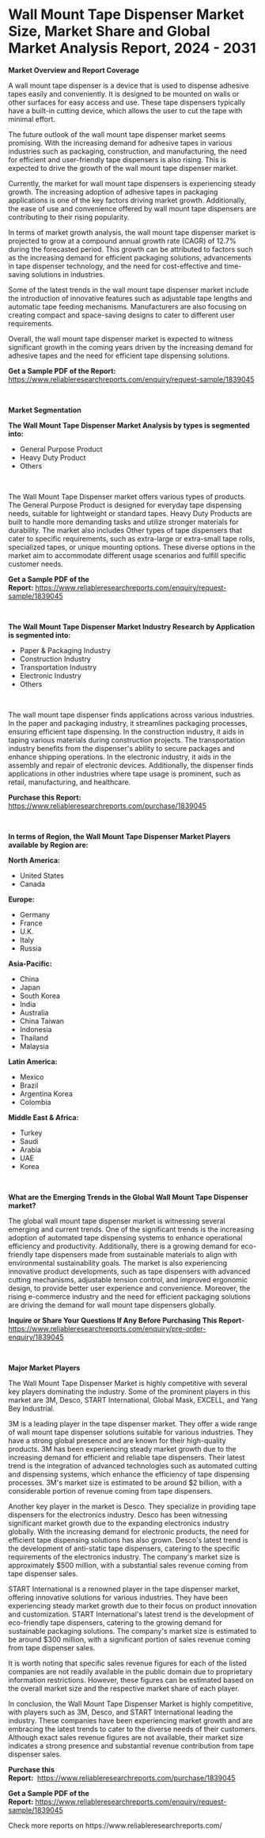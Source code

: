 <p><h1>Wall Mount Tape Dispenser Market Size, Market Share and Global Market Analysis Report, 2024 - 2031</h1></p><p><strong>Market Overview and Report Coverage</strong></p>
<p><p>A wall mount tape dispenser is a device that is used to dispense adhesive tapes easily and conveniently. It is designed to be mounted on walls or other surfaces for easy access and use. These tape dispensers typically have a built-in cutting device, which allows the user to cut the tape with minimal effort.</p><p>The future outlook of the wall mount tape dispenser market seems promising. With the increasing demand for adhesive tapes in various industries such as packaging, construction, and manufacturing, the need for efficient and user-friendly tape dispensers is also rising. This is expected to drive the growth of the wall mount tape dispenser market.</p><p>Currently, the market for wall mount tape dispensers is experiencing steady growth. The increasing adoption of adhesive tapes in packaging applications is one of the key factors driving market growth. Additionally, the ease of use and convenience offered by wall mount tape dispensers are contributing to their rising popularity.</p><p>In terms of market growth analysis, the wall mount tape dispenser market is projected to grow at a compound annual growth rate (CAGR) of 12.7% during the forecasted period. This growth can be attributed to factors such as the increasing demand for efficient packaging solutions, advancements in tape dispenser technology, and the need for cost-effective and time-saving solutions in industries.</p><p>Some of the latest trends in the wall mount tape dispenser market include the introduction of innovative features such as adjustable tape lengths and automatic tape feeding mechanisms. Manufacturers are also focusing on creating compact and space-saving designs to cater to different user requirements.</p><p>Overall, the wall mount tape dispenser market is expected to witness significant growth in the coming years driven by the increasing demand for adhesive tapes and the need for efficient tape dispensing solutions.</p></p>
<p><strong>Get a Sample PDF of the Report:</strong> <a href="https://www.reliableresearchreports.com/enquiry/request-sample/1839045">https://www.reliableresearchreports.com/enquiry/request-sample/1839045</a></p>
<p>&nbsp;</p>
<p><strong>Market Segmentation</strong></p>
<p><strong>The Wall Mount Tape Dispenser Market Analysis by types is segmented into:</strong></p>
<p><ul><li>General Purpose Product</li><li>Heavy Duty Product</li><li>Others</li></ul></p>
<p>&nbsp;</p>
<p><p>The Wall Mount Tape Dispenser market offers various types of products. The General Purpose Product is designed for everyday tape dispensing needs, suitable for lightweight or standard tapes. Heavy Duty Products are built to handle more demanding tasks and utilize stronger materials for durability. The market also includes Other types of tape dispensers that cater to specific requirements, such as extra-large or extra-small tape rolls, specialized tapes, or unique mounting options. These diverse options in the market aim to accommodate different usage scenarios and fulfill specific customer needs.</p></p>
<p><strong>Get a Sample PDF of the Report:</strong>&nbsp;<a href="https://www.reliableresearchreports.com/enquiry/request-sample/1839045">https://www.reliableresearchreports.com/enquiry/request-sample/1839045</a></p>
<p>&nbsp;</p>
<p><strong>The Wall Mount Tape Dispenser Market Industry Research by Application is segmented into:</strong></p>
<p><ul><li>Paper & Packaging Industry</li><li>Construction Industry</li><li>Transportation Industry</li><li>Electronic Industry</li><li>Others</li></ul></p>
<p>&nbsp;</p>
<p><p>The wall mount tape dispenser finds applications across various industries. In the paper and packaging industry, it streamlines packaging processes, ensuring efficient tape dispensing. In the construction industry, it aids in taping various materials during construction projects. The transportation industry benefits from the dispenser's ability to secure packages and enhance shipping operations. In the electronic industry, it aids in the assembly and repair of electronic devices. Additionally, the dispenser finds applications in other industries where tape usage is prominent, such as retail, manufacturing, and healthcare.</p></p>
<p><strong>Purchase this Report:</strong>&nbsp; <a href="https://www.reliableresearchreports.com/purchase/1839045">https://www.reliableresearchreports.com/purchase/1839045</a></p>
<p>&nbsp;</p>
<p><strong>In terms of Region, the Wall Mount Tape Dispenser Market Players available by Region are:</strong></p>
<p>
    <p> <strong> North America: </strong>
        <ul>
            <li>United States</li>
            <li>Canada</li>
        </ul>
        </p> 
    <p> <strong> Europe: </strong>
        <ul>
            <li>Germany</li>
            <li>France</li>
            <li>U.K.</li>
            <li>Italy</li>
            <li>Russia</li>
        </ul>
        </p> 
    <p> <strong> Asia-Pacific: </strong>
        <ul>
            <li>China</li>
            <li>Japan</li>
            <li>South Korea</li>
            <li>India</li>
            <li>Australia</li>
            <li>China Taiwan</li>
            <li>Indonesia</li>
            <li>Thailand</li>
            <li>Malaysia</li>
        </ul>
        </p> 
    <p> <strong> Latin America: </strong>
        <ul>
            <li>Mexico</li>
            <li>Brazil</li>
            <li>Argentina Korea</li>
            <li>Colombia</li>
        </ul>
        </p> 
    <p> <strong> Middle East & Africa: </strong>
        <ul>
            <li>Turkey</li>
            <li>Saudi</li>
            <li>Arabia</li>
            <li>UAE</li>
            <li>Korea</li>
        </ul>
    </p>
    </p>
<p>&nbsp;</p>
<p><strong>What are the Emerging Trends in the Global Wall Mount Tape Dispenser market?</strong></p>
<p><p>The global wall mount tape dispenser market is witnessing several emerging and current trends. One of the significant trends is the increasing adoption of automated tape dispensing systems to enhance operational efficiency and productivity. Additionally, there is a growing demand for eco-friendly tape dispensers made from sustainable materials to align with environmental sustainability goals. The market is also experiencing innovative product developments, such as tape dispensers with advanced cutting mechanisms, adjustable tension control, and improved ergonomic design, to provide better user experience and convenience. Moreover, the rising e-commerce industry and the need for efficient packaging solutions are driving the demand for wall mount tape dispensers globally.</p></p>
<p><strong>Inquire or Share Your Questions If Any Before Purchasing This Report</strong>- <a href="https://www.reliableresearchreports.com/enquiry/pre-order-enquiry/1839045">https://www.reliableresearchreports.com/enquiry/pre-order-enquiry/1839045</a></p>
<p>&nbsp;</p>
<p><strong>Major Market Players</strong></p>
<p><p>The Wall Mount Tape Dispenser Market is highly competitive with several key players dominating the industry. Some of the prominent players in this market are 3M, Desco, START International, Global Mask, EXCELL, and Yang Bey Industrial.</p><p>3M is a leading player in the tape dispenser market. They offer a wide range of wall mount tape dispenser solutions suitable for various industries. They have a strong global presence and are known for their high-quality products. 3M has been experiencing steady market growth due to the increasing demand for efficient and reliable tape dispensers. Their latest trend is the integration of advanced technologies such as automated cutting and dispensing systems, which enhance the efficiency of tape dispensing processes. 3M's market size is estimated to be around $2 billion, with a considerable portion of revenue coming from tape dispensers.</p><p>Another key player in the market is Desco. They specialize in providing tape dispensers for the electronics industry. Desco has been witnessing significant market growth due to the expanding electronics industry globally. With the increasing demand for electronic products, the need for efficient tape dispensing solutions has also grown. Desco's latest trend is the development of anti-static tape dispensers, catering to the specific requirements of the electronics industry. The company's market size is approximately $500 million, with a substantial sales revenue coming from tape dispenser sales.</p><p>START International is a renowned player in the tape dispenser market, offering innovative solutions for various industries. They have been experiencing steady market growth due to their focus on product innovation and customization. START International's latest trend is the development of eco-friendly tape dispensers, catering to the growing demand for sustainable packaging solutions. The company's market size is estimated to be around $300 million, with a significant portion of sales revenue coming from tape dispenser sales.</p><p>It is worth noting that specific sales revenue figures for each of the listed companies are not readily available in the public domain due to proprietary information restrictions. However, these figures can be estimated based on the overall market size and the respective market share of each player.</p><p>In conclusion, the Wall Mount Tape Dispenser Market is highly competitive, with players such as 3M, Desco, and START International leading the industry. These companies have been experiencing market growth and are embracing the latest trends to cater to the diverse needs of their customers. Although exact sales revenue figures are not available, their market size indicates a strong presence and substantial revenue contribution from tape dispenser sales.</p></p>
<p><strong>Purchase this Report:</strong>&nbsp;&nbsp;<a href="https://www.reliableresearchreports.com/purchase/1839045">https://www.reliableresearchreports.com/purchase/1839045</a></p>
<p></p>
<p><strong>Get a Sample PDF of the Report:</strong>&nbsp;<a href="https://www.reliableresearchreports.com/enquiry/request-sample/1839045">https://www.reliableresearchreports.com/enquiry/request-sample/1839045</a></p>
<p>Check more reports on https://www.reliableresearchreports.com/</p>